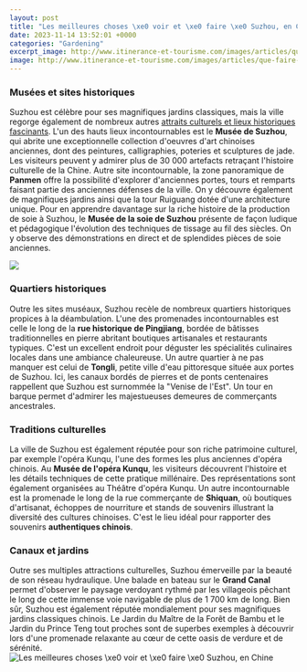 ```yaml
---
layout: post
title: "Les meilleures choses \xe0 voir et \xe0 faire \xe0 Suzhou, en Chine"
date: 2023-11-14 13:52:01 +0000
categories: "Gardening"
excerpt_image: http://www.itinerance-et-tourisme.com/images/articles/que-faire-a-suzhou.jpg
image: http://www.itinerance-et-tourisme.com/images/articles/que-faire-a-suzhou.jpg
---
```


### Musées et sites historiques  
Suzhou est célèbre pour ses magnifiques jardins classiques, mais la ville regorge également de nombreux autres [attraits culturels et lieux historiques fascinants](https://thetopnews.github.io/wireless-headset-issues-on-playstation-a-comprehensive-troubleshooting-guide/). L'un des hauts lieux incontournables est le **Musée de Suzhou**, qui abrite une exceptionnelle collection d'oeuvres d'art chinoises anciennes, dont des peintures, calligraphies, poteries et sculptures de jade. Les visiteurs peuvent y admirer plus de 30 000 artefacts retraçant l'histoire culturelle de la Chine. 
Autre site incontournable, la zone panoramique de **Panmen** offre la possibilité d'explorer d'anciennes portes, tours et remparts faisant partie des anciennes défenses de la ville. On y découvre également de magnifiques jardins ainsi que la tour Ruiguang dotée d'une architecture unique. 
Pour en apprendre davantage sur la riche histoire de la production de soie à Suzhou, le **Musée de la soie de Suzhou** présente de façon ludique et pédagogique l'évolution des techniques de tissage au fil des siècles. On y observe des démonstrations en direct et de splendides pièces de soie anciennes.

![](https://www.voyagetips.com/wp-content/uploads/2017/04/suzhou-chine.jpg)
### Quartiers historiques 
Outre les sites muséaux, Suzhou recèle de nombreux quartiers historiques propices à la déambulation. L'une des promenades incontournables est celle le long de la **rue historique de Pingjiang**, bordée de bâtisses traditionnelles en pierre abritant boutiques artisanales et restaurants typiques. C'est un excellent endroit pour déguster les spécialités culinaires locales dans une ambiance chaleureuse.
Un autre quartier à ne pas manquer est celui de **Tongli**, petite ville d'eau pittoresque située aux portes de Suzhou. Ici, les canaux bordés de pierres et de ponts centenaires rappellent que Suzhou est surnommée la "Venise de l'Est". Un tour en barque permet d'admirer les majestueuses demeures de commerçants ancestrales.
### Traditions culturelles
La ville de Suzhou est également réputée pour son riche patrimoine culturel, par exemple l'opéra Kunqu, l'une des formes les plus anciennes d'opéra chinois. Au **Musée de l'opéra Kunqu**, les visiteurs découvrent l'histoire et les détails techniques de cette pratique millénaire. Des représentations sont également organisées au Théâtre d'opéra Kunqu.
Un autre incontournable est la promenade le long de la rue commerçante de **Shiquan**, où boutiques d'artisanat, échoppes de nourriture et stands de souvenirs illustrant la diversité des cultures chinoises. C'est le lieu idéal pour rapporter des souvenirs **authentiques chinois**.
### Canaux et jardins 
Outre ses multiples attractions culturelles, Suzhou émerveille par la beauté de son réseau hydraulique. Une balade en bateau sur le **Grand Canal** permet d'observer le paysage verdoyant rythmé par les villageois pêchant le long de cette immense voie navigable de plus de 1 700 km de long. 
Bien sûr, Suzhou est également réputée mondialement pour ses magnifiques jardins classiques chinois. Le Jardin du Maître de la Forêt de Bambu et le Jardin du Prince Teng tout proches sont de superbes exemples à découvrir lors d'une promenade relaxante au cœur de cette oasis de verdure et de sérénité.
![Les meilleures choses \xe0 voir et \xe0 faire \xe0 Suzhou, en Chine](http://www.itinerance-et-tourisme.com/images/articles/que-faire-a-suzhou.jpg)